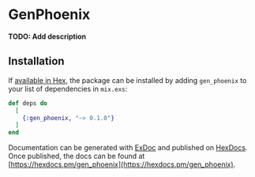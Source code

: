 # GenPhoenix

**TODO: Add description**

## Installation

If [available in Hex](https://hex.pm/docs/publish), the package can be installed
by adding `gen_phoenix` to your list of dependencies in `mix.exs`:

```elixir
def deps do
  [
    {:gen_phoenix, "~> 0.1.0"}
  ]
end
```

Documentation can be generated with [ExDoc](https://github.com/elixir-lang/ex_doc)
and published on [HexDocs](https://hexdocs.pm). Once published, the docs can
be found at [https://hexdocs.pm/gen_phoenix](https://hexdocs.pm/gen_phoenix).

